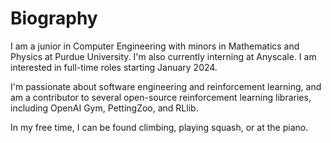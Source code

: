 <!--
**Rohan138/Rohan138** is a ✨ _special_ ✨ repository because its `README.md` (this file) appears on your GitHub profile.

Here are some ideas to get you started:

- 🔭 I’m currently working on ...
- 🌱 I’m currently learning ...
- 👯 I’m looking to collaborate on ...
- 🤔 I’m looking for help with ...
- 💬 Ask me about ...
- 📫 How to reach me: ...
- 😄 Pronouns: ...
- ⚡ Fun fact: ...
-->

# Biography
I am a junior in Computer Engineering with minors in Mathematics and Physics at Purdue University. I'm also currently interning at Anyscale. I am interested in full-time roles starting January 2024.

I'm passionate about software engineering and reinforcement learning, and am a contributor to several open-source reinforcement learning libraries, including OpenAI Gym, PettingZoo, and RLlib.

In my free time, I can be found climbing, playing squash, or at the piano.
